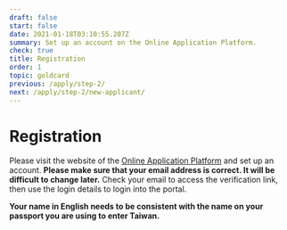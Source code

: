 ```yaml
---
draft: false
start: false
date: 2021-01-18T03:10:55.207Z
summary: Set up an account on the Online Application Platform.
check: true
title: Registration
order: 1
topic: goldcard
previous: /apply/step-2/
next: /apply/step-2/new-applicant/
---
```

# Registration

Please visit the website of the [Online Application Platform](https://coa.immigration.gov.tw/coa-frontend/four-in-one/entry/) and set up an account. **Please make sure that your email address is correct. It will be difficult to change later.** Check your email to access the verification link, then use the login details to login into the portal. 

**Your name in English needs to be consistent with the name on your passport you are using to enter Taiwan.**